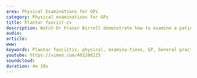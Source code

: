 ```yaml
---
area: Physical Examinations for GPs
category: Physical examinations for GPs
title: Plantar fasciit-is
description: Watch Dr Fraser Birrell demonstrate how to examine a patient with suspected plantar fasciitis
audio: 
article: 
www: 
keywords: Plantar fasciitis, physical, examina-tions, GP, General practice, Fraser Birrell, Keith Birrell, Richard Shelley, arch of foot
youtube: https://vimeo.com/401288225
soundcloud: 
duration: 4m 10s
---
```

